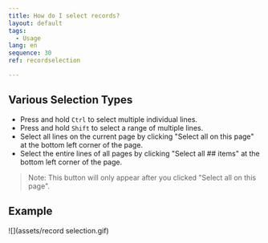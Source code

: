 ```yaml
---
title: How do I select records?
layout: default
tags:
  - Usage
lang: en
sequence: 30
ref: recordselection

---
```


## Various Selection Types
- Press and hold `Ctrl` to select multiple individual lines.
- Press and hold `Shift` to select a range of multiple lines.
- Select all lines on the current page by clicking "Select all on this page" at the bottom left corner of the page.
- Select the entire lines of all pages by clicking "Select all ## items" at the bottom left corner of the page.
 >Note: This button will only appear after you clicked "Select all on this page".

## Example
![](assets/record selection.gif)
